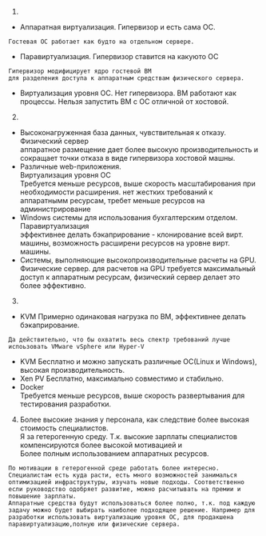 1. 
 - Аппаратная виртуализация. Гипервизор и есть сама ОС.  
 ```
 Гостевая ОС работает как будто на отдельном сервере.
 ```
 - Паравиртуализация. Гипервизор ставится на какуюто ОС  
 ```
Гипервизор модифицирует ядро гостевой ВМ  
для разделения доступа к аппаратным средствам физического сервера.
```
 - Виртуализация уровня ОС. Нет гипервизора. ВМ работают как процессы. Нельзя запустить ВМ с ОС отличной от хостовой.
2.
 - Высоконагруженная база данных, чувствительная к отказу.  
   Физический сервер  
   аппаратное размещение дает более высокую производительность 
   и сокращает точки отказа в виде гипервизора хостовой машны.
 - Различные web-приложения.  
   Виртуализация уровня ОС  
   Требуется меньше ресурсов, выше скорость масштабирования при необходимости расширения. 
   нет жестких требований к аппаратнымм ресурсам, требет меньше ресурсов на администрирование  
 - Windows системы для использования бухгалтерским отделом.  
   Паравиртуализация  
   эффективнее делать бэкаприрование -  клонирование всей вирт. машины, 
   возможность расширени ресурсов на уровне вирт. машины.  
 - Системы, выполняющие высокопроизводительные расчеты на GPU.  
   Физические сервер.
   для расчетов на GPU требуется максимальный доступ к аппаратным ресурсам,
   физический сервер делает это более эффективно.  
3.
 - KVM 
   Примерно одинаковая нагрузка по ВМ, эффективнее делать бэкаприрование.
 ```
 Да действительно, что бы охватить весь спектр требований лучше испоьзовать VMware vSphere или Hyper-V
 ```
 - KVM 
   Бесплатно и можно запускать различные ОС(Linux и Windows), высокая производительность.  
 - Xen PV
   Бесплатно, максимально совместимо и стабильно.
 - Doсker  
   Требуется меньше ресурсов, выше скорость развертывания для тестирования разработки.  
4. Более высокие знания у персонала, как следствие более высокая стоимость специалистов.  
   Я за гетерогенную среду. Т.к. высокие зарплаты специалистов компенсируются более высокой мотивацией и  
   Более полным использованием аппаратных ресурсов.
```
По мотивации в гетерогенной среде работать более интересно. Специалистам есть куда расти, есть много возможностей занималься оптимизацией инфраструктуры, изучать новые подходы. Соответственно если руководство одобряет развитие, можно расчитывать на премии и повышение зарплаты.
Аппаратные средства будут использоваться более полно, т.к. под каждую задачу можно будет выбирать наиболее подходящее решение. Например для разработки использовать виртуализацию уровня ОС, для продакшена паравиртуализацию,полную или физические сервера.
```
